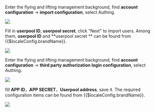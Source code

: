 <IntegrationDetailCard title="Import users in Feidian">

Enter the flying and lifting management background, find **account configuration** -> **import configuration**, select Authing.

<img src="~@imagesZhCn/integration/feilian/2-1.png" class="md-img-padding" />

Fill in **userpool ID**, **userpool secret**, click "Next" to import users. Among them, **userpool ID** and **userpool secret ** can be found from {{$localeConfig.brandName}}.

![](~@imagesZhCn/integration/feilian/2-2.png)

</IntegrationDetailCard>

<IntegrationDetailCard :title="`Configure ${$localeConfig.brandName} login in the flying link`">

Enter the flying and lifting management background, find **account configuration** -> **third party authorization login configuration**, select Authing.

<img src="~@imagesZhCn/integration/feilian/2-3.png" class="md-img-padding" />

fill **APP ID**，**APP SECRET**，**Userpool address**, save it. The required configuration items can be found from {{$localeConfig.brandName}}.

![](~@imagesZhCn/integration/feilian/2-4.png)

</IntegrationDetailCard>
